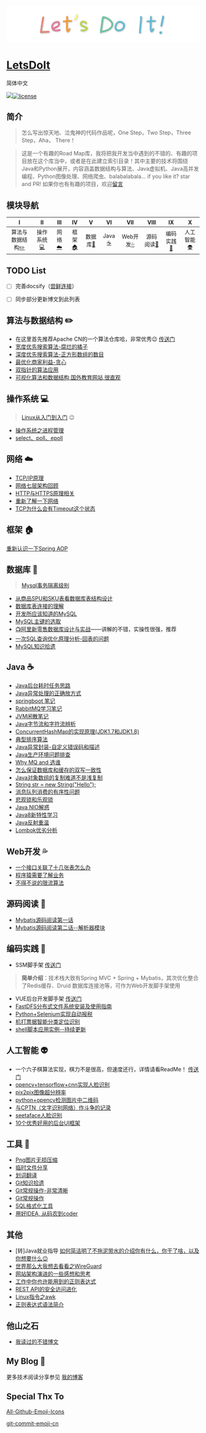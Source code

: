 [![logo](./Other/RepoLogo/logo1.jpg)](https://github.com/AUGUSTRUSH8)



<h1><a href="#">LetsDoIt</a></h1>

简体中文

[![](https://img.shields.io/badge/author-AugustRush-green.svg)](https://blog.augustrush8.com)[![license](https://img.shields.io/badge/license-GPL--3.0-red.svg)](https://github.com/java-aodeng/hope-plus/blob/master/LICENSE)

## 简介

> 怎么写出惊天地、泣鬼神的代码作品呢，One Step，Two Step，Three Step，Aha， There！

> 这是一个有趣的Road Map库，我将把我开发当中遇到的不错的、有趣的项目放在这个库当中，或者是在此建立索引目录！其中主要的技术将围绕Java和Python展开，内容涵盖数据结构与算法、Java虚拟机、Java高并发编程、Python图像处理、网络爬虫、balabalabala... if you like it? star and PR! 如果你也有有趣的项目，欢迎[留言](https://github.com/AUGUSTRUSH8/LetsDoIt/issues)



## 模块导航

| Ⅰ | Ⅱ | Ⅲ | Ⅳ | Ⅴ | Ⅵ | Ⅶ | Ⅷ | Ⅸ | Ⅹ |
| :--------: | :---------: | :---------: | :---------: | :---------: | :---------:| :---------: | :-------: | :-------:| :------:|
| 算法与数据结构[:pencil2:](#算法与数据结构-pencil2) | 操作系统[:computer:](#操作系统-computer)|网络[:cloud:](#网络-cloud) | 框架[:house:](#框架-house) |数据库[:floppy_disk:](#数据库-floppy_disk)| Java [:coffee:](#Java-coffee)| Web开发[:sweat_drops:](#Web开发-sweat_drops)| 源码阅读[:hammer:](#源码阅读-hammer)| 编码实践[:speak_no_evil:](#编码实践-speak_no_evil)| 人工智能[:alien:](#人工智能-alien) |



## TODO List

- [ ] 完善docsify（[尝鲜连接](https://blog.augustrush8.com/LetsDoIt)）

- [ ] 同步部分更新博文到此列表

## 算法与数据结构 :pencil2: 

- 在这里首先推荐Apache CN的一个算法仓库哈，非常优秀:wink:  [传送门](https://github.com/apachecn/awesome-algorithm)<br>
- [宽度优先搜索算法-腐烂的橘子](https://blog.augustrush8.com/post/width-priority-algoritm.html)<br>
- [深度优先搜索算法-正方形数组的数目](https://blog.augustrush8.com/post/depth-priority-algoritm.html)
- [最优化商家利益-贪心](https://blog.augustrush8.com/post/optimize-the-customer-cost-and-tablesize.html)
- [双指针的算法应用](https://blog.augustrush8.com/post/number-equals-to-reverse-number-min-operation-times.html)
- [可视化算法和数据结构,国外教育网站,很直观](https://www.cs.usfca.edu/~galles/visualization/Algorithms.html)

## 操作系统 :computer:

> [Linux从入门到入门](https://github.com/AUGUSTRUSH8/LetsDoIt/tree/master/OperatingSystem/Linux) :wink:
- [操作系统之进程管理](http://blog.augustrush8.com/post/process-and-threads.html)
- [select、poll、epoll](https://blog.augustrush8.com/post/linux-io-and-select-poll-epoll.html)

## 网络 :cloud:
- [TCP/IP原理](https://blog.augustrush8.com/post/tcp-ip-knowledge.html)
- [网络七层架构回顾](https://blog.augustrush8.com/post/network-seven-layer-model-explain.html)
- [HTTP与HTTPS原理相关](https://blog.augustrush8.com/post/http-principle.html)
- [重新了解一下网络](https://blog.augustrush8.com/post/network-knowledge.html)
- [TCP为什么会有Timeout这个状态](https://blog.augustrush8.com/post/why-tcp-timeout-state.html)

## 框架 :house:
[重新认识一下Spring AOP](https://blog.augustrush8.com/post/spring-aop-comprehension.html)

## 数据库 :floppy_disk:

> [Mysql事务隔离级别](https://github.com/AUGUSTRUSH8/LetsDoIt/tree/master/Database/MySQL)
- [从商品SPU和SKU表看数据库表结构设计](https://blog.augustrush8.com/post/database-design-and-comprehension.html)
- [数据库表连接的理解](https://blog.augustrush8.com/post/mysql-join-operation-comprehension.html)
- [开发所应该知道的MySQL](https://blog.augustrush8.com/post/mysql-you-need-to-know.html)
- [MySQL主键的选取](https://blog.augustrush8.com/post/mysql-id-generate.html)
- [:tv:阿里新零售数据库设计与实战](https://coding.imooc.com/class/chapter/353.html)——讲解的不错，实操性很强，推荐
- [一次SQL查询优化原理分析-回表的问题](https://github.com/AUGUSTRUSH8/LetsDoIt/blob/master/Database/MySQL/一次SQL查询优化原理分析.md)
- [MySQL知识拾遗](http://blog.augustrush8.com/post/mysql-knowledge-review.html)


## Java :coffee:
- [Java后台耗时任务思路](https://blog.augustrush8.com/post/time-consuming-task-solution-java.html)<br>
- [Java异常处理的正确放方式](https://blog.augustrush8.com/post/united-exception-handle.html)<br>
- [springboot 笔记](https://blog.augustrush8.com/post/springboot-notes.html)<br>
- [RabbitMQ学习笔记](https://blog.augustrush8.com/post/rabbitMQ-learning-and-coding.html)<br>
- [JVM闲散笔记](https://blog.augustrush8.com/post/some-jvm-notes.html)<br>
- [Java字节流和字符流辨析](https://blog.augustrush8.com/post/java-bytestream-and-charstream.html)<br>
- [ConcurrentHashMap的实现原理(JDK1.7和JDK1.8)](https://blog.augustrush8.com/post/concurrentHashmap-read-and-comprehension.html)<br>
- [典型排序算法](https://blog.augustrush8.com/post/sort-algorithm.html)
- [Java异常封装-自定义错误码和描述](http://blog.augustrush8.com/post/java-exception-definetion-and-use.html)
- [Java生产环境问题排查](https://blog.augustrush8.com/post/java-runtime-problem-check-and-solve.html)
- [Why MQ and 选谁](https://blog.augustrush8.com/post/why-mq-and-which-to-choose.html)
- [怎么保证数据库和缓存的双写一致性](https://blog.augustrush8.com/post/mysql-and-redis-consistency.html)
- [Java对象数组的复制难道不是浅复制](https://blog.augustrush8.com/post/java-array-is-deepcopy-or-something-else.html)
- [String str = new String("Hello");](https://blog.augustrush8.com/post/jvm-memory-allocate.html)
- [消息队列消费的有序性问题](https://blog.augustrush8.com/post/rabbitmq-consume-by-order.html)
- [悲观锁和乐观锁](https://blog.augustrush8.com/post/beiguan-lock-and-leguan-lock-wink.html)
- [Java NIO解惑](https://blog.augustrush8.com/post/java-io-and-nio.html)
- [Java8新特性学习](https://huge0612.gitbooks.io/jdk8/content)
- [Java反射重温](https://github.com/AUGUSTRUSH8/LetsDoIt/blob/master/Program-lang/Java/Java反射.md)
- [Lombok优劣分析](https://github.com/AUGUSTRUSH8/LetsDoIt/blob/master/Program-lang/Java/Lombok优劣.md)

## Web开发 :sweat_drops:

- [一个接口关联了十几张表怎么办](https://github.com/AUGUSTRUSH8/LetsDoIt/blob/master/Web-dev/一个接口关联了十几张表怎么办.md)
- [程序猿需要了解业务](https://github.com/AUGUSTRUSH8/LetsDoIt/blob/master/Other/Reading/程序猿需要了解业务.md)
- [不得不说的限流算法](https://github.com/AUGUSTRUSH8/LetsDoIt/blob/master/Web-dev/%E9%99%90%E6%B5%81%E7%AE%97%E6%B3%95.md)

## 源码阅读 :hammer:

- [Mybatis源码阅读第一话](https://blog.augustrush8.com/post/mybatis-sourcecode-reading-1.html)<br>
- [Mybatis源码阅读第二话--解析器模块](https://blog.augustrush8.com/post/mybatis-sourcecode-reading-2.html)

## 编码实践 :speak_no_evil:

- SSM脚手架 [传送门](https://github.com/AUGUSTRUSH8/ssm-admin)<br>
> **简单介绍**：技术栈大致有Spring MVC + Spring + Mybatis，其次优化整合了Redis缓存、Druid 数据库连接池等，可作为Web开发脚手架使用

- VUE后台开发脚手架 [传送门](https://github.com/AUGUSTRUSH8/My-VUE-CLI)<br>
- [FastDFS分布式文件系统安装及使用指南](https://blog.augustrush8.com/post/fastDFS-install-and-test.html)<br>
- [Python+Selenium实现自动报税](https://blog.augustrush8.com/post/python-crawler-on-auto-fill-the-form.html)
- [机打票据智能分类定位识别](https://github.com/AUGUSTRUSH8/ImageProcess)
- [shell脚本应用实例--持续更新](https://blog.augustrush8.com/post/shell-script-solution.html)
## 人工智能 :alien:

- 一个六子棋算法实现，棋力不是很高，但速度还行，详情请看ReadMe！  [传送门](https://github.com/AUGUSTRUSH8/SixtChessGo)<br>
- [opencv+tensorflow+cnn实现人脸识别](https://blog.augustrush8.com/post/face-recognition.html)<br>
- [pix2pix图像超分辨率](https://blog.augustrush8.com/post/pix2pix-network.html)<br>
- [python+opencv检测图片中二维码](https://blog.augustrush8.com/post/Qrcode-detection-and-recognition.html)<br>
- [与CPTN（文字识别网络）作斗争的记录](https://blog.augustrush8.com/post/CPTN-network.html)<br>
- [seetaface人脸识别](https://blog.augustrush8.com/post/seetaface-model-realize.html)
- [10个优秀好用的后台UI框架](https://github.com/AUGUSTRUSH8/LetsDoIt/blob/master/Web-dev/10个优秀好用的后台UI框架.md)

## 工具 :penguin:
- [Png图片无损压缩](https://tinypng.com)
- [临时文件分享](https://send.firefox.com)
- [划词翻译](https://chrome.google.com/webstore/detail/%E5%88%92%E8%AF%8D%E7%BF%BB%E8%AF%91/ikhdkkncnoglghljlkmcimlnlhkeamad?hl=zh-CN)
- [Git知识拾遗](http://blog.augustrush8.com/post/git-knowledge-review.html)
- [Git常规操作-非常清晰](http://rogerdudler.github.io/git-guide/index.zh.html)
- [Git常规操作](https://i.linuxtoy.org/docs/guide/ch28.html)
- [SQL格式化工具](http://www.dpriver.com/pp/sqlformat.htm)
- [用好IDEA, 从码农到coder](https://wizardforcel.gitbooks.io/guobinhit-intellij-idea-tutorial)

## 其他
- [转]Java就业指导 [如何简洁明了不拖泥带水的介绍你有什么，你干了啥，以及你想要什么:wink:](https://blog.csdn.net/jackfrued/article/details/45035097#comments)<br>
- [世界那么大我想去看看之WireGuard](http://blog.augustrush8.com/post/wireguard-usage-and-instruction.html)<br>
- [网站架构演进的一些感想和思考](https://blog.augustrush8.com/post/archtecture-trasform-comprehension.html)
- [工作中你也许能用到的正则表达式](https://blog.augustrush8.com/post/those-regular-expression-that-you-may-used-in-job.html)
- [REST API的安全访问进化](https://blog.augustrush8.com/post/Rest-api-security-revolution.html)
- [Linux指令之awk](https://blog.augustrush8.com/post/linux-command-awk.html)
- [正则表达式语法简介](https://blog.augustrush8.com/post/regular-expression-introduction.html)

## 他山之石
- [我读过的不错博文](https://github.com/AUGUSTRUSH8/LetsDoIt/blob/master/Other/Reading/读过不错的博文.md)
## My Blog 🐰

更多技术阅读分享参见 [我的博客](https://blog.augustrush8.com)

## Special Thx To

[All-Github-Emoji-Icons](https://github.com/scotch-io/All-Github-Emoji-Icons)

[git-commit-emoji-cn](https://github.com/liuchengxu/git-commit-emoji-cn)

